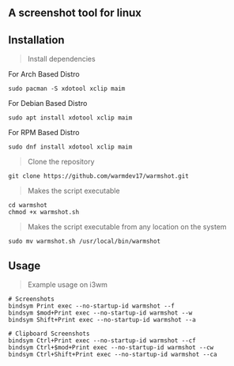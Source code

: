 ## A screenshot tool for linux

## Installation

> Install dependencies

For Arch Based Distro

```
sudo pacman -S xdotool xclip maim
```

For Debian Based Distro

```
sudo apt install xdotool xclip maim
```

For RPM Based Distro

```
sudo dnf install xdotool xclip maim
```

> Clone the repository

```
git clone https://github.com/warmdev17/warmshot.git
```

> Makes the script executable

```
cd warmshot
chmod +x warmshot.sh
```

> Makes the script executable from any location on the system

```
sudo mv warmshot.sh /usr/local/bin/warmshot
```

## Usage

> Example usage on i3wm

```
# Screenshots
bindsym Print exec --no-startup-id warmshot --f
bindsym $mod+Print exec --no-startup-id warmshot --w
bindsym Shift+Print exec --no-startup-id warmshot --a

# Clipboard Screenshots
bindsym Ctrl+Print exec --no-startup-id warmshot --cf
bindsym Ctrl+$mod+Print exec --no-startup-id warmshot --cw
bindsym Ctrl+Shift+Print exec --no-startup-id warmshot --ca
```
